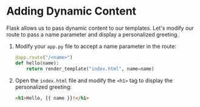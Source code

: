 # Adding Dynamic Content

Flask allows us to pass dynamic content to our templates. Let's modify our route to pass a name parameter and display a personalized greeting.

1. Modify your `app.py` file to accept a name parameter in the route:

   ```python
   @app.route("/<name>")
   def hello(name):
       return render_template("index.html", name=name)
   ```

2. Open the `index.html` file and modify the `<h1>` tag to display the personalized greeting:

   ```html
   <h1>Hello, {{ name }}!</h1>
   ```
